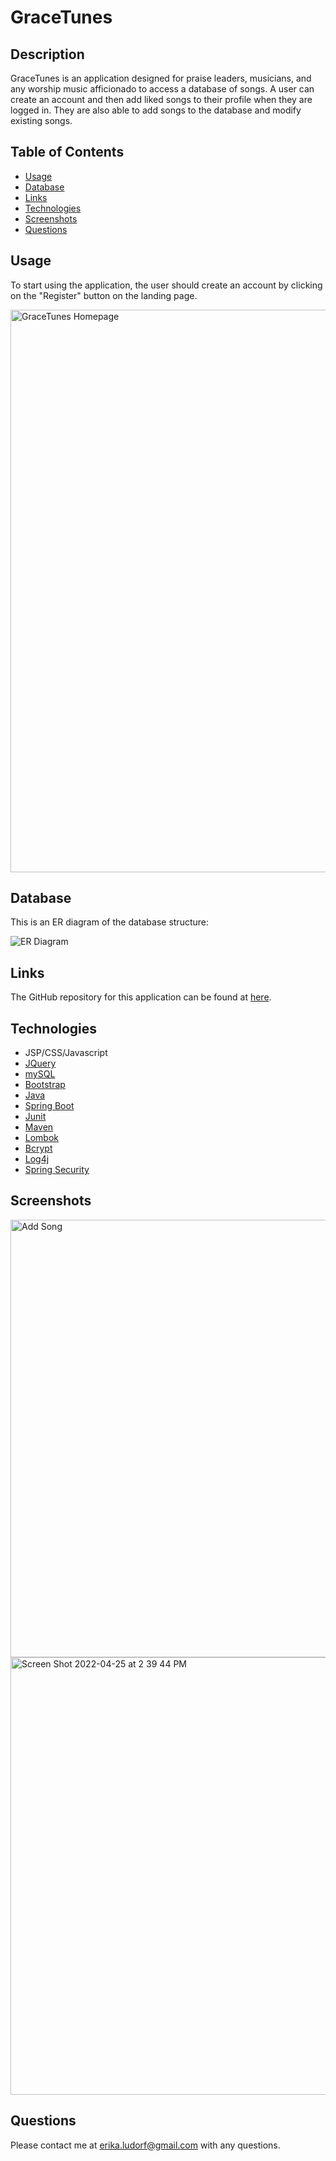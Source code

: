 # GraceTunes 

## Description
GraceTunes is an application designed for praise leaders, musicians, and any worship music afficionado to access a database of songs. A user can create an account and then add liked songs to their profile when they are logged in. They are also able to add songs to the database and modify existing songs.

## Table of Contents

- [Usage](#usage)
- [Database](#database)
- [Links](#links)
- [Technologies](#technologies)
- [Screenshots](#screenshots)
- [Questions](#questions)


## Usage
To start using the application, the user should create an account by clicking on the "Register" button on the landing page.

<img width="900" alt="GraceTunes Homepage" src="https://user-images.githubusercontent.com/99916017/165152911-9e3db9ca-d6db-4144-8c1c-8c23a26a74eb.png">

## Database 
This is an ER diagram of the database structure:

![ER Diagram](https://user-images.githubusercontent.com/99916017/165155036-8e5751ef-265e-4577-8596-45ff5787976e.png)

## Links
The GitHub repository for this application can be found at [here](https://github.com/eludorf/Ludorf_Erika_GraceTunes_CaseStudy).

## Technologies
* JSP/CSS/Javascript
* [JQuery](https://api.jquery.com/)
* [mySQL](https://dev.mysql.com/doc/)
* [Bootstrap](https://getbootstrap.com/)
* [Java](https://docs.oracle.com/en/java/)
* [Spring Boot](https://docs.spring.io/spring-boot/docs/current/reference/htmlsingle/)
* [Junit](https://junit.org/junit5/docs/current/user-guide/)
* [Maven](https://maven.apache.org/guides/index.html)
* [Lombok](https://projectlombok.org/features/all)
* [Bcrypt](https://docs.spring.io/spring-security/site/docs/current/api/org/springframework/security/crypto/bcrypt/BCrypt.html)
* [Log4j](https://www.slf4j.org/docs.html)
* [Spring Security](https://docs.spring.io/spring-security/reference/index.html)

## Screenshots

<img width="700" alt="Add Song" src="https://user-images.githubusercontent.com/99916017/165161654-37923d55-bd52-4618-b39f-f748d88ec1ce.png">
<img width="700" alt="Screen Shot 2022-04-25 at 2 39 44 PM" src="https://user-images.githubusercontent.com/99916017/165161931-3519bda1-14df-4e08-83c3-ced80a8b62d8.png">


## Questions
Please contact me at erika.ludorf@gmail.com with any questions.





